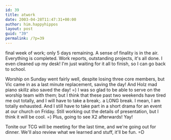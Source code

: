 ```yaml
---
id: 39
title: atwork
date: 2003-04-28T11:47:31+00:00
author: him.happyhippos
layout: post
guid: "39"
permalink: /?p=39
---
```

final week of work; only 5 days remaining. A sense of finality is in the air. Everything is completed. Work reports, outstanding projects, it's all done. I even cleaned up my desk! I'm just waiting for it all to finish, so I can go back to school.
  
  
Worship on Sunday went fairly well, despite losing three core members, but Vic came in as a last minute replacement, saving the day! And Holz mad piano skillz also saved the day! =) I was so glad to be able to serve on the worship team with them; but I think that these past two weekends have tired me out totally, and I will have to take a break;. a LONG break. I mean, I am totally exhausted. And I still have to take part in a short drama for an event at our church on Friday. Still working out the details of presentation, but I think it will be cool. =) Plus, going to see X2 afterwards! Yay!
  
  
Tonite our TCG will be meeting for the last time, and we're going out for dinner. We'll also review what we learned and stuff, it'll be fun. =D